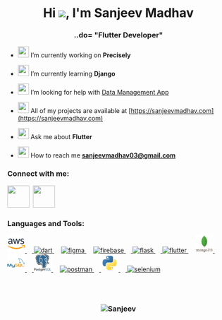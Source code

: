 <h1 align="center">Hi <img src="https://media.giphy.com/media/hvRJCLFzcasrR4ia7z/giphy.gif" width="25px">, I'm Sanjeev Madhav</h1>
<h3 align="center">..do= "Flutter Developer"</h3>

- <img src="https://media.giphy.com/media/L1KpkdbH8aEkXow8eV/giphy.gif" width="25px" height="25px"> I’m currently working on **Precisely**

- <img src="https://media.giphy.com/media/kgHjC61uv29Fj4NMz1/giphy.gif" width="25px" height="25px"> I’m currently learning **Django**

- <img src="https://media.giphy.com/media/cjzVpCjVvXgxYGzRGS/giphy.gif" width="25px" height="25px"> I’m looking for help with [Data Management App](https://github.com/Shadow60539/data_app)

- <img src="https://media.giphy.com/media/26BRCAa7zyWHTWOyY/giphy.gif" width="25px" height="25px"> All of my projects are available at [https://sanjeevmadhav.com](https://sanjeevmadhav.com)

- <img src="https://media.giphy.com/media/h5RZZK2LkhoyhGzb8Z/giphy.gif" width="25px" height="25px"> Ask me about **Flutter**

- <img src="https://media.giphy.com/media/XyDkWE5lRElx73hgwg/giphy.gif" width="25px" height="25px"> How to reach me **sanjeevmadhav03@gmail.com**

<h3 align="left">Connect with me:</h3>
<p align="left">
<a href="https://linkedin.com/in/sanjeev-madhav" target="blank"><img src="https://media.giphy.com/media/Vwfo3gxxAwA1kyI2Vs/giphy.gif" width="50px" height="50px"></a>&nbsp;
<a href="https://instagram.com/_im_sanjeev" target="blank"><img src="https://media.giphy.com/media/WyZy1cltG36Y04OCLG/giphy.gif" width="50px" height="50px"></a>
</p>

<h3 align="left">Languages and Tools:</h3>
<p align="left"> <a href="https://aws.amazon.com" target="_blank"> <img src="https://raw.githubusercontent.com/devicons/devicon/master/icons/amazonwebservices/amazonwebservices-original-wordmark.svg" alt="aws" width="40" height="40"/> </a> &nbsp;&nbsp;&nbsp;<a href="https://dart.dev" target="_blank"> <img src="https://www.vectorlogo.zone/logos/dartlang/dartlang-icon.svg" alt="dart" width="40" height="40"/> </a>&nbsp;&nbsp;&nbsp; <a href="https://www.figma.com/" target="_blank"> <img src="https://www.vectorlogo.zone/logos/figma/figma-icon.svg" alt="figma" width="40" height="40"/> </a>&nbsp;&nbsp;&nbsp; <a href="https://firebase.google.com/" target="_blank"> <img src="https://www.vectorlogo.zone/logos/firebase/firebase-icon.svg" alt="firebase" width="40" height="40"/> </a> &nbsp;&nbsp;&nbsp;<a href="https://flask.palletsprojects.com/" target="_blank"> <img src="https://www.vectorlogo.zone/logos/pocoo_flask/pocoo_flask-icon.svg" alt="flask" width="40" height="40"/> </a> &nbsp;&nbsp;&nbsp;<a href="https://flutter.dev" target="_blank"> <img src="https://www.vectorlogo.zone/logos/flutterio/flutterio-icon.svg" alt="flutter" width="40" height="40"/> </a>&nbsp;&nbsp;&nbsp; <a href="https://www.mongodb.com/" target="_blank"> <img src="https://raw.githubusercontent.com/devicons/devicon/master/icons/mongodb/mongodb-original-wordmark.svg" alt="mongodb" width="40" height="40"/> </a> &nbsp;&nbsp;&nbsp;<a href="https://www.mysql.com/" target="_blank"> <img src="https://raw.githubusercontent.com/devicons/devicon/master/icons/mysql/mysql-original-wordmark.svg" alt="mysql" width="40" height="40"/> </a> &nbsp;&nbsp;&nbsp;<a href="https://www.postgresql.org" target="_blank"> <img src="https://raw.githubusercontent.com/devicons/devicon/master/icons/postgresql/postgresql-original-wordmark.svg" alt="postgresql" width="40" height="40"/> </a>&nbsp;&nbsp;&nbsp; <a href="https://postman.com" target="_blank"> <img src="https://www.vectorlogo.zone/logos/getpostman/getpostman-icon.svg" alt="postman" width="40" height="40"/> </a> &nbsp;&nbsp;&nbsp;<a href="https://www.python.org" target="_blank"> <img src="https://raw.githubusercontent.com/devicons/devicon/master/icons/python/python-original.svg" alt="python" width="40" height="40"/> </a> &nbsp;&nbsp;&nbsp;<a href="https://www.selenium.dev" target="_blank">
  <img src="https://raw.githubusercontent.com/detain/svg-logos/780f25886640cef088af994181646db2f6b1a3f8/svg/selenium-logo.svg" alt="selenium" width="40" height="40"/> </a> </p>

<br><br>


### <p align="center"><img src="https://komarev.com/ghpvc/?username=Shadow60539&label=PROFILE+VIEWS&style=flat-square" alt="Sanjeev" /></p>


